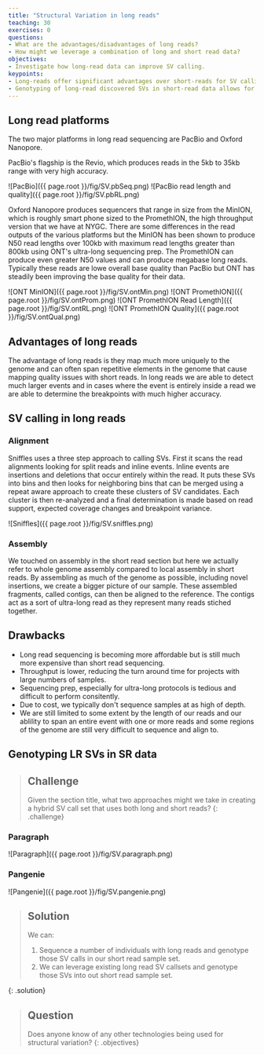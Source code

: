 ```yaml
---
title: "Structural Variation in long reads"
teaching: 30
exercises: 0
questions:
- What are the advantages/disadvantages of long reads?
- How might we leverage a combination of long and short read data?
objectives:
- Investigate how long-read data can improve SV calling.
keypoints:
- Long-reads offer significant advantages over short-reads for SV calling.
- Genotyping of long-read discovered SVs in short-read data allows for some scalability.
---
```


## Long read platforms

The two major platforms in long read sequencing are PacBio and Oxford Nanopore. 

PacBio's flagship is the Revio, which produces reads in the 5kb to 35kb range with very high accuracy.


![PacBio]({{ page.root }}/fig/SV.pbSeq.png)
![PacBio read length and quality]({{ page.root }}/fig/SV.pbRL.png)

Oxford Nanopore produces sequencers that range in size from the MinION, which is roughly smart
phone sized to the PromethION, the high throughput version that we have at NYGC. There are some
differences in the read outputs of the various platforms but the MinION has been shown to produce 
N50 read lengths over 100kb with maximum read lengths greater than 800kb using ONT's ultra-long
sequencing prep. The PromethION can produce even greater N50 values and can produce megabase long
reads. Typically these reads are lowe overall base quality than PacBio but ONT has steadily been
improving the base quality for their data.

![ONT MinION]({{ page.root }}/fig/SV.ontMin.png)
![ONT PromethION]({{ page.root }}/fig/SV.ontProm.png)
![ONT PromethION Read Length]({{ page.root }}/fig/SV.ontRL.png)
![ONT PromethION Quality]({{ page.root }}/fig/SV.ontQual.png)


## Advantages of long reads

The advantage of long reads is they map much more uniquely to the genome and can often span
repetitive elements in the genome that cause mapping quality issues with short reads. In long 
reads we are able to detect much larger events and in cases where the event is entirely inside
a read we are able to determine the breakpoints with much higher accuracy.

## SV calling in long reads

### Alignment

Sniffles uses a three step approach to calling SVs. First it scans the read alignments looking for
split reads and inline events. Inline events are insertions and deletions that occur entirely within
the read. It puts these SVs into bins and then looks for neighboring bins that can be merged using a
repeat aware approach to create these clusters of SV candidates. Each cluster is then re-analyzed 
and a final determination is made based on read support, expected coverage changes and breakpoint
variance.

![Sniffles]({{ page.root }}/fig/SV.sniffles.png)

### Assembly

We touched on assembly in the short read section but here we actually refer to whole genome
assembly compared to local assembly in short reads. By assembling as much of the genome as 
possible, including novel insertions, we create a bigger picture of our sample. These assembled
fragments, called contigs, can then be aligned to the reference. The contigs act as a sort of
ultra-long read as they represent many reads stiched together.

## Drawbacks

* Long read sequencing is becoming more affordable but is still much more expensive than short read
  sequencing.
* Throughput is lower, reducing the turn around time for projects with large numbers of samples.
* Sequencing prep, especially for ultra-long protocols is tedious and difficult to perform 
  consitently.
* Due to cost, we typically don't sequence samples at as high of depth.
* We are still limited to some extent by the length of our reads and our ablility to span an entire 
  event with one or more reads and some regions of the genome are still very difficult to sequence 
  and align to.

## Genotyping LR SVs in SR data

> ## Challenge
>
> Given the section title, what two approaches might we take in creating a hybrid SV call set
> that uses both long and short reads?
{: .challenge}

### Paragraph
![Paragraph]({{ page.root }}/fig/SV.paragraph.png)

### Pangenie

![Pangenie]({{ page.root }}/fig/SV.pangenie.png)

> ## Solution
> 
> We can:
> 1. Sequence a number of individuals with long reads and genotype those SV calls in our short
>    read sample set.
> 2. We can leverage existing long read SV callsets and genotype those SVs into out short read
>    sample set.
>
{: .solution}

> ## Question
> Does anyone know of any other technologies being used for structural variation?
{: .objectives}
